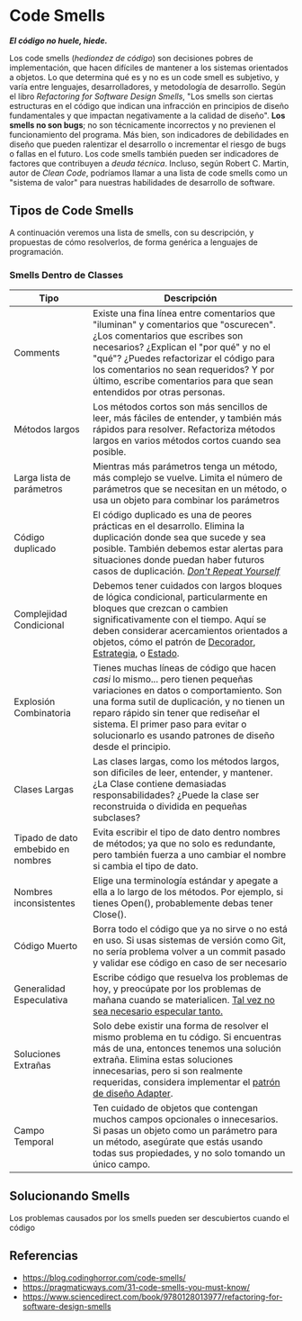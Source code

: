 # Code Smells

***El código no huele, hiede.***

Los code smells (*hediondez de código*) son decisiones pobres de implementación, que hacen difíciles de mantener a los sistemas orientados a objetos. Lo que determina qué es y no es un code smell es subjetivo, y varía entre lenguajes, desarrolladores, y metodología de desarrollo.
Según el libro *Refactoring for Software Design Smells*, "Los smells son ciertas estructuras en el código que indican una infracción en principios de diseño fundamentales y que impactan negativamente a la calidad de diseño". **Los smells no son bugs**; no son técnicamente incorrectos y no previenen el funcionamiento del programa. Más bien, son indicadores de debilidades en diseño que pueden ralentizar el desarrollo o incrementar el riesgo de bugs o fallas en el futuro. Los code smells también pueden ser indicadores de factores que contribuyen a *deuda técnica*. Incluso, según Robert C. Martin, autor de *Clean Code*, podríamos llamar a una lista de code smells como un "sistema de valor" para nuestras habilidades de desarrollo de software.

## Tipos de Code Smells

A continuación veremos una lista de smells, con su descripción, y propuestas de cómo resolverlos, de forma genérica a lenguajes de programación.

### Smells Dentro de Classes
| Tipo| Descripción |
|--|--|
| Comments|Existe una fina línea entre comentarios que "iluminan" y comentarios que "oscurecen". ¿Los comentarios que escribes son necesarios? ¿Explican el "por qué" y no el "qué"? ¿Puedes refactorizar el código para los comentarios no sean requeridos? Y por último, escribe comentarios para que sean entendidos por otras personas.|
| Métodos largos| Los métodos cortos son más sencillos de leer, más fáciles de entender, y también más rápidos para resolver. Refactoriza métodos largos en varios métodos cortos cuando sea posible. |
| Larga lista de parámetros | Mientras más parámetros tenga un método, más complejo se vuelve. Limita el número de parámetros que se necesitan en un método, o usa un objeto para combinar los parámetros |
| Código duplicado | El código duplicado es una de peores prácticas en el desarrollo. Elimina la duplicación donde sea que sucede y sea posible. También debemos estar alertas para situaciones donde puedan haber futuros casos de duplicación. *[Don't Repeat Yourself](https://www.artima.com/articles/orthogonality-and-the-dry-principle)* |
| Complejidad Condicional | Debemos tener cuidados con largos bloques de lógica condicional, particularmente en bloques que crezcan o cambien significativamente con el tiempo. Aquí se deben considerar acercamientos orientados a objetos, cómo el patrón de [Decorador](https://refactoring.guru/es/design-patterns/decorator), [Estrategia](https://refactoring.guru/es/design-patterns/strategy), o [Estado](https://refactoring.guru/es/design-patterns/state). |
| Explosión Combinatoria | Tienes muchas líneas de código que hacen *casi* lo mismo... pero tienen pequeñas variaciones en datos o comportamiento. Son una forma sutil de duplicación, y no tienen un reparo rápido sin tener que rediseñar el sistema. El primer paso para evitar o solucionarlo es usando patrones de diseño desde el principio. |
| Clases Largas | Las clases largas, como los métodos largos, son dificiles de leer, entender, y mantener. ¿La Clase contiene demasiadas responsabilidades? ¿Puede la clase ser reconstruida o dividida en pequeñas subclases? |
| Tipado de dato embebido en nombres  | Evita escribir el tipo de dato dentro nombres de métodos; ya que no solo es redundante, pero también fuerza a uno cambiar el nombre si cambia el tipo de dato. |
| Nombres inconsistentes | Elige una terminología estándar y apegate a ella a lo largo de los métodos. Por ejemplo, si tienes Open(), probablemente debas tener Close(). |
| Código Muerto | Borra todo el código que ya no sirve o no está en uso. Si usas sistemas de versión como Git, no sería problema volver a un commit pasado y validar ese código en caso de ser necesario |
| Generalidad Especulativa | Escribe código que resuelva los problemas de hoy, y preocúpate por los problemas de mañana cuando se materialicen. [Tal vez no sea necesario especular tanto.](http://xp.c2.com/YouArentGonnaNeedIt.html) |
| Soluciones Extrañas | Solo debe existir una forma de resolver el mismo problema en tu código. Si encuentras más de una, entonces tenemos una solución extraña. Elimina estas soluciones innecesarias, pero si son realmente requeridas, considera implementar el [patrón de diseño Adapter](https://refactoring.guru/es/design-patterns/adapter). |
| Campo Temporal | Ten cuidado de objetos que contengan muchos campos opcionales o innecesarios. Si pasas un objeto como un parámetro para un método, asegúrate que estás usando todas sus propiedades, y no solo tomando un único campo. |

## Solucionando Smells
Los problemas causados por los smells pueden ser descubiertos cuando el código 

## Referencias
 - https://blog.codinghorror.com/code-smells/
 - https://pragmaticways.com/31-code-smells-you-must-know/
 - https://www.sciencedirect.com/book/9780128013977/refactoring-for-software-design-smells
